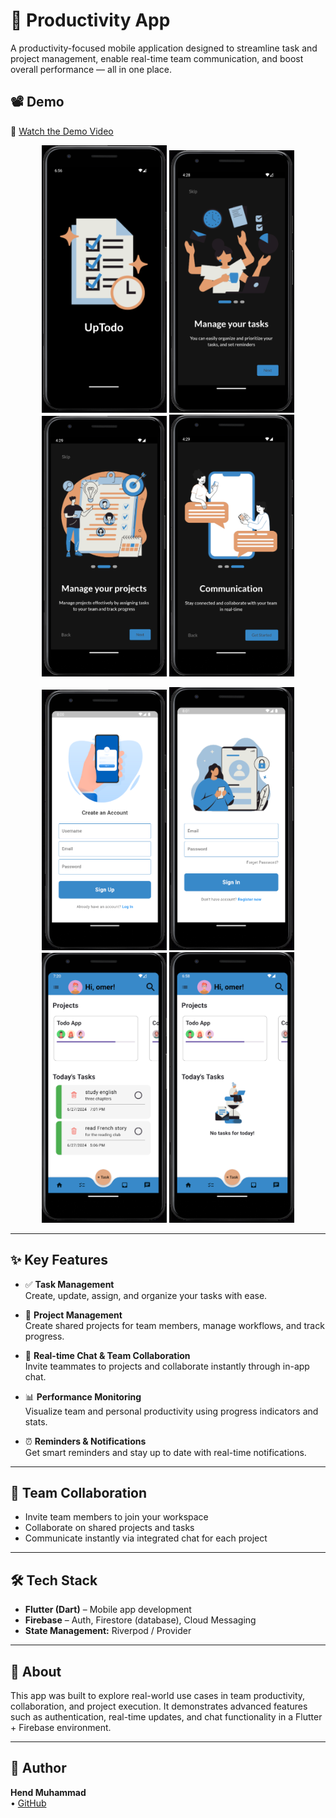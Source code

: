 # 🧠 Productivity App

A productivity-focused mobile application designed to streamline task and project management, enable real-time team communication, and boost overall performance — all in one place.

## 📽 Demo
🎥 [Watch the Demo Video](https://drive.google.com/file/d/1ZiCZLx67zjQYsRVkT8NoOKPUGVOdu1pp/view)  

<p align="center">
  <img src="https://raw.githubusercontent.com/Hend-Muhammad/Task-Organizer-App/main/assets/screenshots/0.png" width="200" />
  <img src="https://raw.githubusercontent.com/Hend-Muhammad/Task-Organizer-App/main/assets/screenshots/1.png" width="200" />
  <img src="https://raw.githubusercontent.com/Hend-Muhammad/Task-Organizer-App/main/assets/screenshots/2.png" width="200" />
  <img src="https://raw.githubusercontent.com/Hend-Muhammad/Task-Organizer-App/main/assets/screenshots/3.png" width="200" />
</p>

<p align="center">
  <img src="https://raw.githubusercontent.com/Hend-Muhammad/Task-Organizer-App/main/assets/screenshots/4.png" width="200" />
  <img src="https://raw.githubusercontent.com/Hend-Muhammad/Task-Organizer-App/main/assets/screenshots/5.png" width="200" />
  <img src="https://raw.githubusercontent.com/Hend-Muhammad/Task-Organizer-App/main/assets/screenshots/6.png" width="200" />
  <img src="https://raw.githubusercontent.com/Hend-Muhammad/Task-Organizer-App/main/assets/screenshots/7.png" width="200" />
</p>


---

## ✨ Key Features

- ✅ **Task Management**  
  Create, update, assign, and organize your tasks with ease.

- 📁 **Project Management**  
  Create shared projects for team members, manage workflows, and track progress.

- 💬 **Real-time Chat & Team Collaboration**  
  Invite teammates to projects and collaborate instantly through in-app chat.

- 📊 **Performance Monitoring**  
  Visualize team and personal productivity using progress indicators and stats.

- ⏰ **Reminders & Notifications**  
  Get smart reminders and stay up to date with real-time notifications.

---

## 👥 Team Collaboration

- Invite team members to join your workspace  
- Collaborate on shared projects and tasks  
- Communicate instantly via integrated chat for each project

---

## 🛠 Tech Stack

- **Flutter (Dart)** – Mobile app development  
- **Firebase** – Auth, Firestore (database), Cloud Messaging  
- **State Management:** Riverpod / Provider

---

## 📌 About

This app was built to explore real-world use cases in team productivity, collaboration, and project execution. It demonstrates advanced features such as authentication, real-time updates, and chat functionality in a Flutter + Firebase environment.

---

## 🚀 Author

**Hend Muhammad**  
• [GitHub](https://github.com/Hend-Muhammad)
